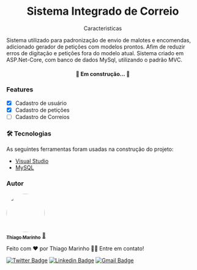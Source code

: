 <h1 align="center">Sistema Integrado de Correio</h1>


<p align="center">Caracteristicas</p>
<p>Sistema utilizado para padronização de envio de malotes e encomendas, adicionado gerador de petições com modelos prontos.
Afim de reduzir erros de digitação e petições fora do modelo atual.
Sistema criado em ASP.Net-Core, com banco de dados MySql, utilizando o padrão MVC.
</p>

<h4 align="center"> 
	🚧  Em construção...  🚧
</h4>

### Features
- [x] Cadastro de usuário
- [x] Cadastro de petições
- [ ] Cadastro de Correios

### 🛠 Tecnologias

As seguintes ferramentas foram usadas na construção do projeto:

- [Visual Studio](https://visualstudio.microsoft.com/pt-br/vs/community/)
- [MySQL](https://www.mysql.com)


### Autor

<a href="https://blog.rocketseat.com.br/author/thiago/">
 <img style="border-radius: 50%;" src="https://avatars3.githubusercontent.com/u/380327?s=460&u=61b426b901b8fe02e12019b1fdb67bf0072d4f00&v=4" width="100px;" alt=""/>
 <br />
 <sub><b>Thiago Marinho</b></sub></a> <a href="https://blog.rocketseat.com.br/author/thiago//" title="Rocketseat">🚀</a>


Feito com ❤️ por Thiago Marinho 👋🏽 Entre em contato!

[![Twitter Badge](https://img.shields.io/badge/-@tgmarinho-1ca0f1?style=flat-square&labelColor=1ca0f1&logo=twitter&logoColor=white&link=https://twitter.com/tgmarinho)](https://twitter.com/tgmarinho) [![Linkedin Badge](https://img.shields.io/badge/-Thiago-blue?style=flat-square&logo=Linkedin&logoColor=white&link=https://www.linkedin.com/in/tgmarinho/)](https://www.linkedin.com/in/tgmarinho/) 
[![Gmail Badge](https://img.shields.io/badge/-tgmarinho@gmail.com-c14438?style=flat-square&logo=Gmail&logoColor=white&link=mailto:tgmarinho@gmail.com)](mailto:tgmarinho@gmail.com)
